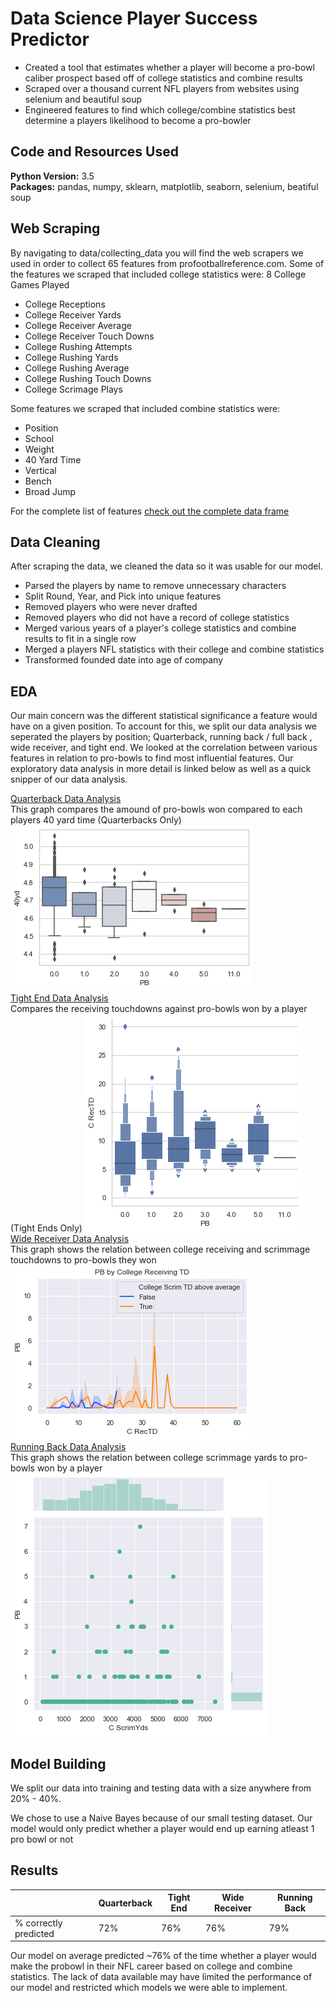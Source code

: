# Data Science Player Success Predictor
* Created a tool that estimates whether a player will become a pro-bowl caliber prospect based off of college statistics and combine results
* Scraped over a thousand current NFL players from websites using selenium and beautiful soup
* Engineered features to find which college/combine statistics best determine a players likelihood to become a pro-bowler

## Code and Resources Used
**Python Version:** 3.5  
**Packages:** pandas, numpy, sklearn, matplotlib, seaborn, selenium, beatiful soup
## Web Scraping
By navigating to data/collecting_data you will find the web scrapers we used in order to collect 65 features from profootballreference.com. Some of the features we scraped that included college statistics were:
8 College Games Played	
* College Receptions
* College Receiver Yards	
* College Receiver Average	
* College Receiver Touch Downs	
* College Rushing Attempts	
* College Rushing Yards	
* College Rushing Average	
* College Rushing Touch Downs	
* College Scrimage Plays	

Some features we scraped that included combine statistics were:
* Position
* School	
* Weight	
* 40 Yard Time 
* Vertical	
* Bench	
* Broad Jump

For the complete list of features [check out the complete data frame](https://github.com/DataScience-Proj-MH/NFL_Success/blob/master/Data/final_df.csv)

## Data Cleaning
After scraping the data, we cleaned the data so it was usable for our model.

*	Parsed the players by name to remove unnecessary characters
*	Split Round, Year, and Pick into unique features 
*	Removed players who were never drafted
* Removed players who did not have a record of college statistics	 
*	Merged various years of a player's college statistics and combine results to fit in a single row
*	Merged a players NFL statistics with their college and combine statistics 
*	Transformed founded date into age of company 

## EDA
Our main concern was the different statistical significance a feature would have on a given position. To account for this, we split our data analysis we seperated the players by position; Quarterback, running back / full back , wide receiver, and tight end. We looked at the correlation between various features in relation to pro-bowls to find most influential features. Our exploratory data analysis in more detail is linked below as well as a quick snipper of our data analysis.

[Quarterback Data Analysis](https://github.com/DataScience-Proj-MH/NFL_Success/blob/master/Quarterback%20analysis.ipynb) <br>
This graph compares the amound of pro-bowls won compared to each players 40 yard time (Quarterbacks Only) 
![40 Yard chart](images/40yd.png) <br>
[Tight End Data Analysis](https://github.com/DataScience-Proj-MH/NFL_Success/blob/master/TE_analysis.ipynb) <br>
Compares the receiving touchdowns against pro-bowls won by a player (Tight Ends Only)
![recTD](images/grapph.png) <br>
[Wide Receiver Data Analysis](https://github.com/DataScience-Proj-MH/NFL_Success/blob/master/wide_receiver_analysis.ipynb) <br>
This graph shows the relation between college receiving and scrimmage touchdowns to pro-bowls they won
![CollegeTD](https://github.com/DataScience-Proj-MH/NFL_Success/blob/master/images/wr.png)<br>
[Running Back Data Analysis](https://github.com/DataScience-Proj-MH/NFL_Success/blob/master/fb_and_rb_analysis.ipynb) <br>
This graph shows the relation between college scrimmage yards to pro-bowls won by a player
![CScrimYds](https://github.com/DataScience-Proj-MH/NFL_Success/blob/master/images/fb_rb.png)<br>

## Model Building
We split our data into training and testing data with a size anywhere from 20% - 40%. 

We chose to use a Naive Bayes because of our small testing dataset. Our model would only predict whether a player would end up earning atleast 1 pro bowl or not

## Results
| |Quarterback|Tight End|Wide Receiver|Running Back|
|---|---|---|---|---|
| % correctly predicted|72%|76%| 76%|79%|

Our model on average predicted ~76% of the time whether a player would make the probowl in their NFL career based on college and combine statistics. The lack of data available may have limited the performance of our model and restricted which models we were able to implement.
